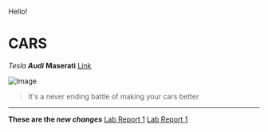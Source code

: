 Hello!
# CARS
*Tesla*
_**Audi**_
__Maserati__
[Link](https://www.tesla.com/modely)

![Image](https://www.edmunds.com/tesla/model-y/)
> It's a never ending battle of making your cars better
***
**These are the _new changes_**
[Lab Report 1](https://sallada1.github.io/cse15l-lab-reports/lab-report-1-week-2.html)
[Lab Report 1](lab-report-1-week-2.html)